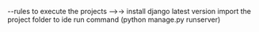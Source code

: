 
--rules to execute the projects
-->->
install django latest version
import the project folder to ide
 run command (python manage.py runserver)
